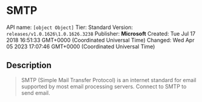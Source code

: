# SMTP
API name: `[object Object]`
Tier: Standard
Version: `releases/v1.0.1626\1.0.1626.3238`
Publisher: **Microsoft**
Created: Tue Jul 17 2018 16:51:33 GMT+0000 (Coordinated Universal Time)
Changed: Wed Apr 05 2023 17:07:46 GMT+0000 (Coordinated Universal Time)

## Description
> SMTP (Simple Mail Transfer Protocol) is an internet standard for email supported by most email processing servers. Connect to SMTP to send email.
